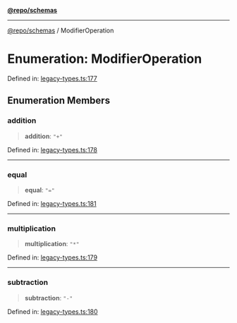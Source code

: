 [**@repo/schemas**](../README.md)

***

[@repo/schemas](../README.md) / ModifierOperation

# Enumeration: ModifierOperation

Defined in: [legacy-types.ts:177](https://github.com/alexqguo/drinking-board-game-v3/blob/fc5adf9b53e666003d4a7f6c500cdc49fb9dbd39/packages/schemas/src/legacy-types.ts#L177)

## Enumeration Members

### addition

> **addition**: `"+"`

Defined in: [legacy-types.ts:178](https://github.com/alexqguo/drinking-board-game-v3/blob/fc5adf9b53e666003d4a7f6c500cdc49fb9dbd39/packages/schemas/src/legacy-types.ts#L178)

***

### equal

> **equal**: `"="`

Defined in: [legacy-types.ts:181](https://github.com/alexqguo/drinking-board-game-v3/blob/fc5adf9b53e666003d4a7f6c500cdc49fb9dbd39/packages/schemas/src/legacy-types.ts#L181)

***

### multiplication

> **multiplication**: `"*"`

Defined in: [legacy-types.ts:179](https://github.com/alexqguo/drinking-board-game-v3/blob/fc5adf9b53e666003d4a7f6c500cdc49fb9dbd39/packages/schemas/src/legacy-types.ts#L179)

***

### subtraction

> **subtraction**: `"-"`

Defined in: [legacy-types.ts:180](https://github.com/alexqguo/drinking-board-game-v3/blob/fc5adf9b53e666003d4a7f6c500cdc49fb9dbd39/packages/schemas/src/legacy-types.ts#L180)
